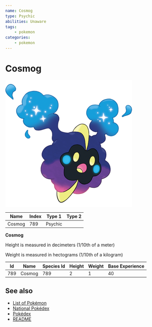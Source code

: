 ```yaml
---
name: Cosmog
type: Psychic
abilities: Unaware
tags:
    - pokemon
categories:
    - pokemon
---
```


# Cosmog


![Cosmog](images/789.png)

| **Name** | **Index** | **Type 1** | **Type 2** |
|----|----|----|----|
| Cosmog | 789 | Psychic  |  |

**Cosmog** 


Height is measured in decimeters (1/10th of a meter)

Weight is measured in hectograms (1/10th of a kilogram)

| **Id** | **Name** | **Species Id** | **Height** | **Weight** | **Base Experience** |
|--------|----------|----------------|------------|------------|---------------------|
| 789 | Cosmog | 789 | 2 | 1 | 40 |


## See also

- [List of Pokémon](../pokemon.md)
- [National Pokédex](../national_pokedex.md)
- [Pokédex](../pokedex.md)
- [README](../README.md)

